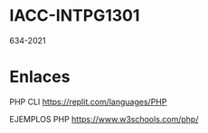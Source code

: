 # IACC-INTPG1301
634-2021


# Enlaces
PHP CLI
https://replit.com/languages/PHP

EJEMPLOS PHP
https://www.w3schools.com/php/

